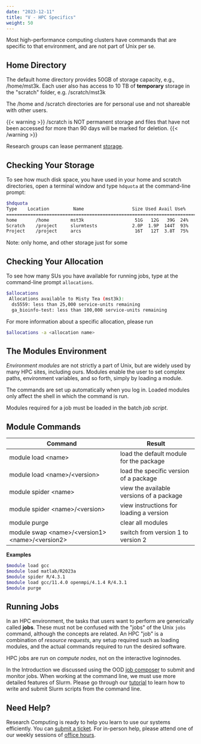 ```yaml
---
date: "2023-12-11"
title: "V - HPC Specifics"
weight: 50
---
```


Most high-performance computing clusters have commands that are specific to that environment, and are not part of Unix per se.

## Home Directory

The default home directory provides 50GB of storage capacity, e.g., /home/mst3k.  Each user also has access to 10 TB of  __temporary__  storage in the "scratch" folder, e.g. /scratch/mst3k

The /home and /scratch directories are for personal use and not shareable with other users.

{{< warning >}}
/scratch is NOT permanent storage and files that have not been accessed for more than 90 days will be marked for deletion.
{{< /warning >}}

Research groups can lease permanent [storage](https://www.rc.virginia.edu/userinfo/storage/).

## Checking Your Storage

To see how much disk space, you have used in your home and scratch directories, open a terminal window and type  `hdquota`  at the command-line prompt:

```bash
$hdquota
Type    Location         Name                  Size Used Avail Use%
=======================================================================
home       /home        mst3k                   51G   12G   39G  24%
Scratch    /project     slurmtests             2.0P  1.9P  144T  93%
Project    /project     arcs                    16T   12T  3.8T  75%   Project    /project
```

Note: only home, and other storage just for some

## Checking Your Allocation

To see how many SUs you have available for running jobs, type at the command-line prompt `allocations`.

```bash
$allocations
 Allocations available to Misty Tea (mst3k):
  ds5559: less than 25,000 service-units remaining
  ga_bioinfo-test: less than 100,000 service-units remaining
```

For more information about a specific allocation, please run
```bash
$allocations -a <allocation name>
```

## The Modules Environment

_Environment modules_ are not strictly a part of Unix, but are widely used by many HPC sites, including ours.  Modules enable the user to set complex paths, environment variables, and so forth, simply by loading a module.

The commands are set up automatically when you log in.  Loaded modules only affect the shell in which the command is run.

Modules required for a job must be loaded in the batch _job script_.

## Module Commands

| Command                                                 | Result                                         |
|---------------------------------------------------------|------------------------------------------------|
| module load \<name\>                                    | load the default module for the <name> package |
| module load \<name\>/\<version\>                        | load the specific version of a package         |
| module spider \<name\>                                  | view the available versions of a package       | 
| module spider \<name\>/\<version\>                      | view instructions for loading a version        |
| module purge                                            | clear all modules                              |
| module swap \<name\>/\<version1\> \<name\>/\<version2\> | switch from version 1 to version 2             |

**Examples**
```bash
$module load gcc
$module load matlab/R2023a
$module spider R/4.3.1
$module load gcc/11.4.0 openmpi/4.1.4 R/4.3.1
$module purge
```

## Running Jobs

In an HPC environment, the tasks that users want to perform are generically called **jobs**.  These must not be confused with the "jobs" of the Unix `jobs` command, although the concepts are related. An HPC "job" is a combination of _resource requests_, any setup required such as loading modules, and the actual commands required to run the desired software.

HPC jobs are run on _compute nodes_, not on the interactive loginnodes.

In the Introduction we discussed using the OOD [job composer](/tutorials/rivanna-intro/features_of_ood/features_jobs_tab) to submit and monitor jobs. When working at the command line, we must use more detailed features of Slurm.  Please go through our [tutorial](/tutorials/slurm-from-cli) to learn how to write and submit Slurm scripts from the command line.

## Need Help?

Research Computing is ready to help you learn to use our systems efficiently.  You can [submit a ticket](https://www.rc.virginia.edu/form/support-request/).  For in-person help, please attend one of our weekly sessions of [office hours](https://www.rc.virginia.edu/support/#office-hours).
